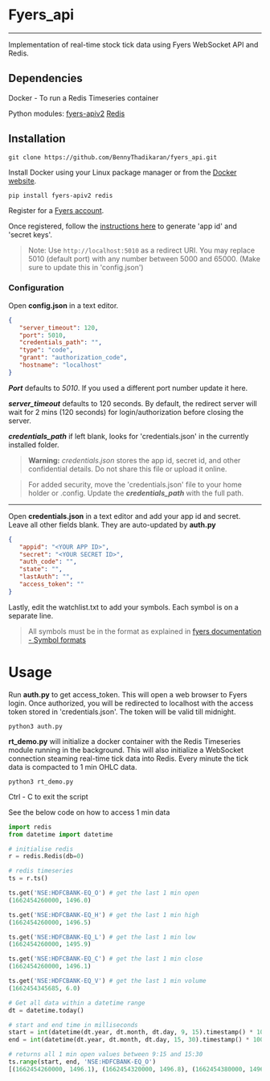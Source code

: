 # Fyers_api
---
Implementation of real-time stock tick data using Fyers WebSocket API and Redis.

## Dependencies
Docker - To run a Redis Timeseries container

Python modules: [fyers-apiv2](https://pypi.org/project/fyers-apiv2/) [Redis](https://pypi.org/project/redis/)

## Installation
`git clone https://github.com/BennyThadikaran/fyers_api.git`

Install Docker using your Linux package manager or from the [Docker website](https://www.docker.com/).

`pip install fyers-apiv2 redis`

Register for a [Fyers account](https://fyers.in/).

Once registered, follow the [instructions here](https://myapi.fyers.in/docs/#tag/App-Creation) to generate 'app id' and 'secret keys'.

> Note: Use `http://localhost:5010` as a redirect URI. You may replace 5010 (default port) with any number between 5000 and 65000. (Make sure to update this in 'config.json')

### Configuration
Open **config.json** in a text editor.

```json
{
   "server_timeout": 120,
   "port": 5010,
   "credentials_path": "",
   "type": "code",
   "grant": "authorization_code",
   "hostname": "localhost"
}
```

**_Port_** defaults to _5010_. If you used a different port number update it here.

**_server_timeout_** defaults to 120 seconds. By default, the redirect server will wait for 2 mins (120 seconds) for login/authorization before closing the server.

**_credentials_path_** if left blank, looks for 'credentials.json' in the currently installed folder.

> **Warning:** _credentials.json_ stores the app id, secret id, and other confidential details. Do not share this file or upload it online.

> For added security, move the 'credentials.json' file to your home holder or .config. Update the **_credentials_path_** with the full path.

---
Open **credentials.json** in a text editor and add your app id and secret. Leave all other fields blank. They are auto-updated by **auth.py**
```json
{
   "appid": "<YOUR APP ID>",
   "secret": "<YOUR SECRET ID>",
   "auth_code": "",
   "state": "",
   "lastAuth": "",
   "access_token": ""
}
```

Lastly, edit the watchlist.txt to add your symbols. Each symbol is on a separate line.

> All symbols must be in the format as explained in [fyers documentation - Symbol formats](https://myapi.fyers.in/docs/#section/Symbology-Format)

# Usage
Run **auth.py** to get access_token. This will open a web browser to Fyers login. Once authorized, you will be redirected to localhost with the access token stored in 'credentials.json'. The token will be valid till midnight.

`python3 auth.py`

**rt_demo.py** will initialize a docker container with the Redis Timeseries module running in the background. This will also initialize a WebSocket connection steaming real-time tick data into Redis. Every minute the tick data is compacted to 1 min OHLC data.

`python3 rt_demo.py`

Ctrl - C to exit the script

See the below code on how to access 1 min data

```python
import redis
from datetime import datetime

# initialise redis
r = redis.Redis(db=0)

# redis timeseries
ts = r.ts()

ts.get('NSE:HDFCBANK-EQ_O') # get the last 1 min open
(1662454260000, 1496.0)

ts.get('NSE:HDFCBANK-EQ_H') # get the last 1 min high
(1662454260000, 1496.5)

ts.get('NSE:HDFCBANK-EQ_L') # get the last 1 min low
(1662454260000, 1495.9)

ts.get('NSE:HDFCBANK-EQ_C') # get the last 1 min close
(1662454260000, 1496.1)

ts.get('NSE:HDFCBANK-EQ_V') # get the last 1 min volume
(1662454345685, 6.0)

# Get all data within a datetime range
dt = datetime.today()

# start and end time in milliseconds
start = int(datetime(dt.year, dt.month, dt.day, 9, 15).timestamp() * 1000)
end = int(datetime(dt.year, dt.month, dt.day, 15, 30).timestamp() * 1000)

# returns all 1 min open values between 9:15 and 15:30
ts.range(start, end, 'NSE:HDFCBANK-EQ_O')
[(1662454260000, 1496.1), (1662454320000, 1496.8), (1662454380000, 1496.25)]
```




